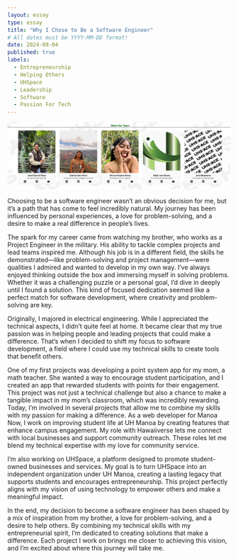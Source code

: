 ```yaml
---
layout: essay
type: essay
title: "Why I Chose to Be a Software Engineer"
# All dates must be YYYY-MM-DD format!
date: 2024-09-04
published: true
labels:
  - Entrepreneurship
  - Helping Others
  - UHSpace
  - Leadership
  - Software
  - Passion For Tech
---
```

<img class="img-fluid" src="../img/UHSpaceAbout.png">

Choosing to be a software engineer wasn’t an obvious decision for me, but it’s a path that has come to feel incredibly natural. My journey has been influenced by personal experiences, a love for problem-solving, and a desire to make a real difference in people’s lives.

The spark for my career came from watching my brother, who works as a Project Engineer in the military. His ability to tackle complex projects and lead teams inspired me. Although his job is in a different field, the skills he demonstrated—like problem-solving and project management—were qualities I admired and wanted to develop in my own way.
I’ve always enjoyed thinking outside the box and immersing myself in solving problems. Whether it was a challenging puzzle or a personal goal, I’d dive in deeply until I found a solution. This kind of focused dedication seemed like a perfect match for software development, where creativity and problem-solving are key.

Originally, I majored in electrical engineering. While I appreciated the technical aspects, I didn’t quite feel at home. It became clear that my true passion was in helping people and leading projects that could make a difference. That’s when I decided to shift my focus to software development, a field where I could use my technical skills to create tools that benefit others.

One of my first projects was developing a point system app for my mom, a math teacher. She wanted a way to encourage student participation, and I created an app that rewarded students with points for their engagement. This project was not just a technical challenge but also a chance to make a tangible impact in my mom’s classroom, which was incredibly rewarding.
Today, I’m involved in several projects that allow me to combine my skills with my passion for making a difference. As a web developer for Manoa Now, I work on improving student life at UH Manoa by creating features that enhance campus engagement. My role with Hawaiiverse lets me connect with local businesses and support community outreach. These roles let me blend my technical expertise with my love for community service.

I’m also working on UHSpace, a platform designed to promote student-owned businesses and services. My goal is to turn UHSpace into an independent organization under UH Manoa, creating a lasting legacy that supports students and encourages entrepreneurship. This project perfectly aligns with my vision of using technology to empower others and make a meaningful impact.

In the end, my decision to become a software engineer has been shaped by a mix of inspiration from my brother, a love for problem-solving, and a desire to help others. By combining my technical skills with my entrepreneurial spirit, I’m dedicated to creating solutions that make a difference. Each project I work on brings me closer to achieving this vision, and I’m excited about where this journey will take me.
